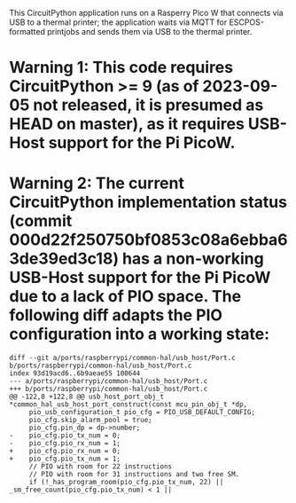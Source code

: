 This CircuitPython application runs on a Rasperry Pico W that connects via USB to a thermal printer; the application waits via MQTT for ESCPOS-formatted printjobs and sends them via USB to the thermal printer.

# Warning 1: This code requires CircuitPython >= 9 (as of 2023-09-05 not released, it is presumed as HEAD on master), as it requires USB-Host support for the Pi PicoW.
# Warning 2: The current CircuitPython implementation status (commit 000d22f250750bf0853c08a6ebba63de39ed3c18) has a non-working USB-Host support for the Pi PicoW due to a lack of PIO space. The following diff adapts the PIO configuration into a working state:
```
diff --git a/ports/raspberrypi/common-hal/usb_host/Port.c b/ports/raspberrypi/common-hal/usb_host/Port.c
index 93d19acd6..6b9aeae55 100644
--- a/ports/raspberrypi/common-hal/usb_host/Port.c
+++ b/ports/raspberrypi/common-hal/usb_host/Port.c
@@ -122,8 +122,8 @@ usb_host_port_obj_t *common_hal_usb_host_port_construct(const mcu_pin_obj_t *dp,
     pio_usb_configuration_t pio_cfg = PIO_USB_DEFAULT_CONFIG;
     pio_cfg.skip_alarm_pool = true;
     pio_cfg.pin_dp = dp->number;
-    pio_cfg.pio_tx_num = 0;
-    pio_cfg.pio_rx_num = 1;
+    pio_cfg.pio_rx_num = 0;
+    pio_cfg.pio_tx_num = 1;
     // PIO with room for 22 instructions
     // PIO with room for 31 instructions and two free SM.
     if (!_has_program_room(pio_cfg.pio_tx_num, 22) || _sm_free_count(pio_cfg.pio_tx_num) < 1 ||
```
